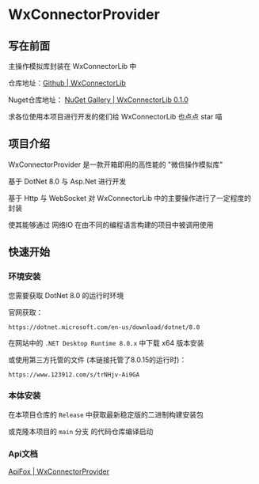 ﻿# WxConnectorProvider
## 写在前面
主操作模拟库封装在 WxConnectorLib 中

仓库地址：[Github | WxConnectorLib](https://github.com/El1mir/WxConnector)

Nuget仓库地址： [NuGet Gallery | WxConnectorLib 0.1.0](https://www.nuget.org/packages/WxConnectorLib/)

求各位使用本项目进行开发的佬们给 WxConnectorLib 也点点 star 喵
## 项目介绍
WxConnectorProvider 是一款开箱即用的高性能的 "微信操作模拟库"

基于 DotNet 8.0 与 Asp.Net 进行开发

基于 Http 与 WebSocket 对 WxConnectorLib 中的主要操作进行了一定程度的封装

使其能够通过 网络IO 在由不同的编程语言构建的项目中被调用使用

## 快速开始
### 环境安装
您需要获取 DotNet 8.0 的运行时环境

官网获取：
```text
https://dotnet.microsoft.com/en-us/download/dotnet/8.0
```
在网站中的 `.NET Desktop Runtime 8.0.x` 中下载 x64 版本安装

或使用第三方托管的文件 (本链接托管了8.0.15的运行时)：
```text
https://www.123912.com/s/trNHjv-Ai9GA
```
### 本体安装
在本项目仓库的 `Release` 中获取最新稳定版的二进制构建安装包

或克隆本项目的 `main` 分支 的代码仓库编译启动
### Api文档
[ApiFox | WxConnectorProvider](https://3rr385280j.apifox.cn/)

